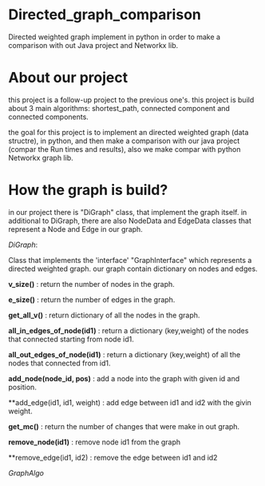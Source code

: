 # Directed_graph_comparison
Directed weighted graph implement in python in order to make a comparison with out Java project and Networkx lib.

# About our project
this project is a follow-up project to the previous one's.
this project is build about 3 main algorithms: shortest_path, connected component and connected components.

the goal for this project is to implement an directed weighted graph (data structre), in python, and then make a comparison
with our java project (compar the Run times and results), also we make compar with python Networkx graph lib.

# How the graph is build?
in our project there is "DiGraph" class, that implement the graph itself.
in additional to DiGraph, there are also NodeData and EdgeData classes that represent a Node and Edge in our graph. 

 *DiGraph*:
 
 Class that implements the 'interface' "GraphInterface" which represents a directed weighted graph.
 our graph contain dictionary on nodes and edges.
 
 **v_size()** : return the number of nodes in the graph.
 
 **e_size()** : return the number of edges in the graph.
 
 **get_all_v()** : return dictionary of all the nodes in the graph.
 
 **all_in_edges_of_node(id1)** : return a dictionary (key,weight) of the nodes that connected starting from node id1.
 
 **all_out_edges_of_node(id1)** : return a dictionary (key,weight) of all the nodes that connected from id1.
 
 **add_node(node_id, pos)** : add a node into the graph with given id and position.
 
 **add_edge(id1, id1, weight) : add edge between id1 and id2 with the givin weight.
 
 **get_mc()** : return the number of changes that were make in out graph.
 
 **remove_node(id1)** : remove node id1 from the graph
 
 **remove_edge(id1, id2) : remove the edge between id1 and id2 
 
 
 *GraphAlgo* 
